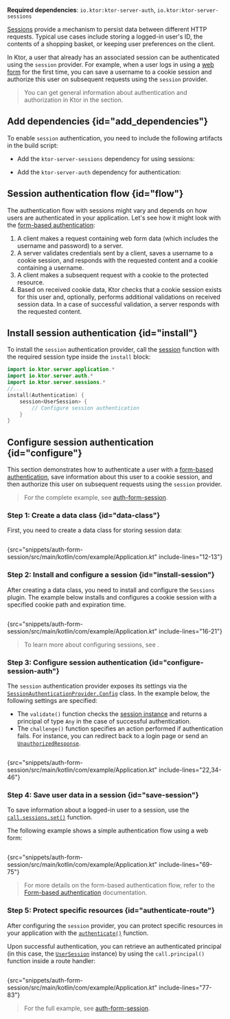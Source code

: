 [//]: # (title: Session authentication in Ktor Server)

<show-structure for="chapter" depth="2"/>

<tldr>
<p>
<b>Required dependencies</b>: <code>io.ktor:ktor-server-auth</code>, <code>io.ktor:ktor-server-sessions</code>
</p>
<var name="example_name" value="auth-form-session"/>
<include from="lib.topic" element-id="download_example"/>
<include from="lib.topic" element-id="native_server_not_supported"/>
</tldr>


[Sessions](server-sessions.md) provide a mechanism to persist data between different HTTP requests. Typical use cases include storing a logged-in user's ID, the contents of a shopping basket, or keeping user preferences on the client. 

In Ktor, a user that already has an associated session can be authenticated using the `session` provider. For example, when a user logs in using a [web form](server-form-based-auth.md) for the first time, you can save a username to a cookie session and authorize this user on subsequent requests using the `session` provider.

> You can get general information about authentication and authorization in Ktor in the [](server-auth.md) section.

## Add dependencies {id="add_dependencies"}
To enable `session` authentication, you need to include the following artifacts in the build script:

* Add the `ktor-server-sessions` dependency for using sessions:

  <var name="artifact_name" value="ktor-server-sessions"/>
  <include from="lib.topic" element-id="add_ktor_artifact"/>

* Add the `ktor-server-auth` dependency for authentication:

  <var name="artifact_name" value="ktor-server-auth"/>
  <include from="lib.topic" element-id="add_ktor_artifact"/>

## Session authentication flow {id="flow"}

The authentication flow with sessions might vary and depends on how users are authenticated in your application. Let's see how it might look with the [form-based authentication](server-form-based-auth.md):

1. A client makes a request containing web form data (which includes the username and password) to a server.
2. A server validates credentials sent by a client, saves a username to a cookie session, and responds with the requested content and a cookie containing a username.
3. A client makes a subsequent request with a cookie to the protected resource.
4. Based on received cookie data, Ktor checks that a cookie session exists for this user and, optionally, performs additional validations on received session data. In a case of successful validation, a server responds with the requested content.


## Install session authentication {id="install"}
To install the `session` authentication provider, call the [session](https://api.ktor.io/ktor-server-auth/io.ktor.server.auth/session.html) function with the required session type inside the `install` block:

```kotlin
import io.ktor.server.application.*
import io.ktor.server.auth.*
import io.ktor.server.sessions.*
//...
install(Authentication) {
    session<UserSession> {
        // Configure session authentication
    }
}
```

## Configure session authentication {id="configure"}

This section demonstrates how to authenticate a user with a [form-based authentication](server-form-based-auth.md), save
information about this user to a cookie session, and then authorize this user on subsequent requests using the `session`
provider.

> For the complete example, see
> [auth-form-session](https://github.com/ktorio/ktor-documentation/tree/%ktor_version%/codeSnippets/snippets/auth-form-session).

### Step 1: Create a data class {id="data-class"}

First, you need to create a data class for storing session data:

```kotlin
```
{src="snippets/auth-form-session/src/main/kotlin/com/example/Application.kt" include-lines="12-13"}

### Step 2: Install and configure a session {id="install-session"}

After creating a data class, you need to install and configure the `Sessions` plugin. The example below
installs and configures a cookie session with a specified cookie path and expiration time.

```kotlin
```

{src="snippets/auth-form-session/src/main/kotlin/com/example/Application.kt" include-lines="16-21"}

> To learn more about configuring sessions, see [](server-sessions.md#configuration_overview).


### Step 3: Configure session authentication {id="configure-session-auth"}

The `session` authentication provider exposes its settings via
the [
`SessionAuthenticationProvider.Config`](https://api.ktor.io/ktor-server-auth/io.ktor.server.auth/-session-authentication-provider/-config/index.html)
class. In the example below, the following settings are specified:

* The `validate()` function checks the [session instance](#data-class) and returns a principal of type `Any` in the case
  of successful authentication.
* The `challenge()` function specifies an action performed if authentication fails. For instance, you can redirect back
  to a login page or send an [
  `UnauthorizedResponse`](https://api.ktor.io/ktor-server-auth/io.ktor.server.auth/-unauthorized-response/index.html).

```kotlin
```
{src="snippets/auth-form-session/src/main/kotlin/com/example/Application.kt" include-lines="22,34-46"}


### Step 4: Save user data in a session {id="save-session"}

To save information about a logged-in user to a session, use the [
`call.sessions.set()`](server-sessions.md#use_sessions)
function.

The following example shows a simple authentication flow using a web form:

```kotlin
```

{src="snippets/auth-form-session/src/main/kotlin/com/example/Application.kt" include-lines="69-75"}

> For more details on the form-based authentication flow, refer to
the [Form-based authentication](server-form-based-auth.md) documentation.

### Step 5: Protect specific resources {id="authenticate-route"}

After configuring the `session` provider, you can protect specific resources in your application with the
[`authenticate()`](server-auth.md#authenticate-route) function.

Upon successful authentication, you can
retrieve an authenticated principal (in this case, the [`UserSession`](#data-class) instance) by
using the `call.principal()` function inside a route handler:

```kotlin
```

{src="snippets/auth-form-session/src/main/kotlin/com/example/Application.kt" include-lines="77-83"}

> For the full example, see
> [auth-form-session](https://github.com/ktorio/ktor-documentation/tree/%ktor_version%/codeSnippets/snippets/auth-form-session).
